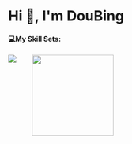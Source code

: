 <h1 align="left">Hi 👋, I'm DouBing</h1>

<h4 align="left">💻My Skill Sets:</h5>
<div>
<img align="top" src="https://skillicons.dev/icons?i=ruby,rails,postgres,js,ts,react,next,html,css,sass,bootstrap,docker,netlify,vercel,figma&perline=5" />&nbsp;&nbsp;&nbsp;&nbsp;&nbsp;&nbsp;&nbsp;
<img height="165" align="top" src="https://github-readme-stats.vercel.app/api/top-langs/?username=atsumu22&layout=donut" />
</div>
